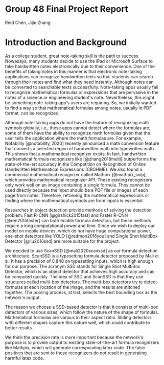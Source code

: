 # Group 48 Final Project Report

Reid Chen, Jijie Zhang

Introduction and Background
===========================

As a college student, great note-taking skill is the path to success.
Nowadays, many students decide to use the iPad or Microsoft Surface to
take handwritten notes electronically due to their convenience. One of
the benefits of taking notes in this manner is that electronic
note-taking applications can recognize handwritten texts so that
students can search through their notes and find what they need
instantly. Although notes can be converted to searchable texts
successfully. Note-taking apps usually fail to recognize mathematical
formulas or expressions that are pervasive in the notes of a science or
engineering student's note. Nevertheless, this might be something
note-taking app's users are requiring. So, we initially wanted to find a
way so that mathematical formulas among notes, usually in PDF format,
can be recognized.

Although note-taking apps do not have the feature of recognizing math
symbols globally, i.e., these apps cannot detect where the formulas are,
some of them have the ability to recognize math formulas given that the
user tells the application where the math formulas are. For example,
Notability [@notability_2020] recently announced a math conversion
feature that converts a selected region of handwritten math into
typewritten math. This shows that a mathematical recognizer exists. In
fact, handwritten mathematical formula recognizers like
[@zhang2018multi] outperforms the state-of-the-art accuracy in the
Competition on Recognition of Online Handwritten Mathematical
Expressions (CROHME). We also found a commercial mathematical recognizer
called Mathpix [@mathpix_snip], which provides mathematical recognizer
API. These existing recognizers only work well on an image containing a
single formula. They cannot be used directly because the input should be
a PDF file or images of each page from notes. Therefore, retrieving the
mathematical expressions or finding where the mathematical symbols are
from inputs is essential.

Researches in object detection provide methods of solving the detection
problem. Fast R-CNN [@girshick2015fast] and Faster R-CNN
[@ren2015faster] can both enable formula detection, but these methods
require a long computational power and time. Since we wish to deploy our
model on mobile devices, which do not have huge computational power,
one-shot detectors like YOLO [@redmon2016you] and Single Shot MultiBox
Detector [@liu2016ssd] are more suitable for the project.

We decided to use ScanSSD [@mali2020scanssd] as our formula detection
architecture. ScanSSD is a typesetting formula detector proposed by Mali
et al. It has a precision of 0.848 on typesetting inputs, which is high
enough for our purpose. The acronym SSD stands for Single Shot MultiBox
Detector, which is an object detector that achieves high accuracy and
can be computed quickly. The idea of SSD and ScanSSD is that they use
structures called multi-box detectors. The multi-box detectors try to
detect formulas at each location of the image, and the results are
stitched together. The pooling process, at last, selects the best
bounding box as the network's output.

The reason we choose a SSD-based detector is that it consists of
multi-box detectors of various sizes, which follow the nature of the
shape of formulas. Mathematical formulas are various in their aspect
ratio. Sliding detectors with different shapes capture this nature well,
which could contribute to better results.

We think the precision rate is more important because the network's
purpose is to provide output to existing state-of-the-art formula
recognizers like Mathpix, which will generate corresponding latex code.
The false positives that are sent to these recognizers do not result in
generating harmful latex code.